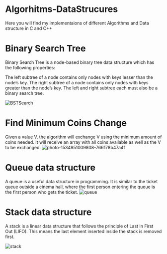 # Algorhitms-DataStrucures
Here you will find my implementaions of different Algorithms and Data structure in C and C++


# Binary Search Tree

Binary Search Tree is a node-based binary tree data structure which has the following properties:

The left subtree of a node contains only nodes with keys lesser than the node’s key.
The right subtree of a node contains only nodes with keys greater than the node’s key.
The left and right subtree each must also be a binary search tree.

![BSTSearch](https://user-images.githubusercontent.com/78730979/151749204-5aa12664-71fb-4c13-96cb-150e7c8a07cc.png)

# Find Minimum Coins Change

Given a value V, the algorithm will exchange V using the minimum amount of coins needed. It will receive an array with all coins available as well as the V to be exchanged.
![photo-1534951009808-766178b47a4f](https://user-images.githubusercontent.com/78730979/151750321-8dc08bd7-e9f7-43af-b9bd-6d026435bce4.jpeg)

# Queue data structure

A queue is a useful data structure in programming. It is similar to the ticket queue outside a cinema hall, where the first person entering the queue is the first person who gets the ticket.
![queue](https://user-images.githubusercontent.com/78730979/151750513-f785ee9b-cf33-4647-ba95-8b2021abb9dd.png)

# Stack data structure

A stack is a linear data structure that follows the principle of Last In First Out (LIFO). This means the last element inserted inside the stack is removed first.

![stack](https://user-images.githubusercontent.com/78730979/151750672-931dc2e3-7cec-46fc-89a3-1ad252fa3dac.png)

